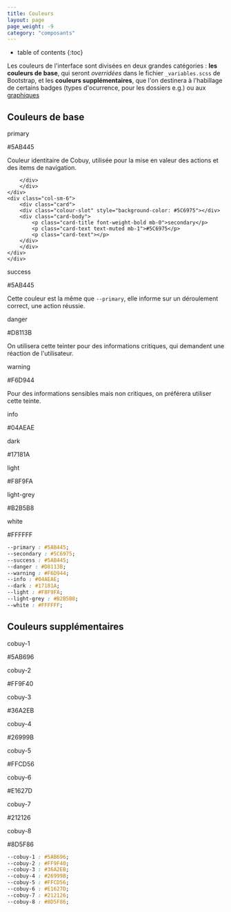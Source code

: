 ```yaml
---
title: Couleurs
layout: page
page_weight: -9
category: "composants"
---
```

* table of contents
{:toc}

Les couleurs de l'interface sont divisées en deux grandes catégories : **les couleurs de base**, qui seront *overridées* dans le fichier `_variables.scss` de Bootstrap, et les **couleurs supplémentaires**, que l'on destinera à l'habillage de certains badges (types d'ocurrence, pour les dossiers e.g.) ou aux [graphiques](ui.graphiques.html)


## Couleurs de base ##

<div class="container colour-wheel" style="padding:0;">
    <div class="row">
	<div class="col-sm-6">
	    <div class="card">
		<div class="colour-slot" style="background-color: #5AB445"></div>
		<div class="card-body">
		    <p class="card-title font-weight-bold mb-0">primary</p>
			<p class="card-text text-muted mb-1">#5AB445</p>
		    <p class="card-text">Couleur identitaire de Cobuy, utilisée pour la mise en valeur des actions et des items de navigation.</p>

		</div>
	    </div>
	</div>
	<div class="col-sm-6">
	    <div class="card">
		<div class="colour-slot" style="background-color: #5C6975"></div>
		<div class="card-body">
		    <p class="card-title font-weight-bold mb-0">secondary</p>
			<p class="card-text text-muted mb-1">#5C6975</p>
		    <p class="card-text"></p>
		</div>
	    </div>
	</div>
    </div>
   <div class="row">
	<div class="col-sm-6">
	    <div class="card">
		<div class="colour-slot" style="background-color: #5AB445"></div>
		<div class="card-body">
		    <p class="card-title font-weight-bold mb-0">success</p>
			<p class="card-text text-muted mb-1">#5AB445</p>
		    <p class="card-text">Cette couleur est la même que <code>--primary</code>, elle informe sur un déroulement correct, une action réussie.</p>
		</div>
	    </div>
	</div>
	<div class="col-sm-6">
	    <div class="card">
		<div class="colour-slot" style="background-color: #D8113B"></div>
		<div class="card-body">
		    <p class="card-title font-weight-bold mb-0">danger</p>
						<p class="card-text text-muted mb-1">#D8113B</p>
		    <p class="card-text">On utilisera cette teinter pour des informations critiques, qui demandent une réaction de l'utilisateur.</p>
		</div>
	    </div>
	</div>
    </div><div class="row">
	<div class="col-sm-6">
	    <div class="card">
		<div class="colour-slot" style="background-color: #F6D944"></div>
		<div class="card-body">
		    <p class="card-title font-weight-bold mb-0">warning</p>
		    <p class="card-text text-muted mb-1">#F6D944</p>
			<p class="card-text">Pour des informations sensibles mais non critiques, on préférera utiliser cette teinte.</p>
		</div>
	    </div>
	</div>
	<div class="col-sm-6">
	    <div class="card">
		<div class="colour-slot" style="background-color: #04AEAE"></div>
		<div class="card-body">
		    <p class="card-title font-weight-bold mb-0">info</p>
		    <p class="card-text text-muted mb-1">#04AEAE</p>
			<p class="card-text"></p>
		</div>
	    </div>
	</div>
    </div><div class="row">
	<div class="col-sm-6">
	    <div class="card">
		<div class="colour-slot" style="background-color: #17181A"></div>
		<div class="card-body">
		    <p class="card-title font-weight-bold mb-0">dark</p>
		    <p class="card-text text-muted mb-1">#17181A</p>
<p class="card-text"></p>
		</div>
	    </div>
	</div>
	<div class="col-sm-6">
	    <div class="card">
		<div class="colour-slot" style="background-color: #F8F9FA"></div>
		<div class="card-body">
		    <p class="card-title font-weight-bold mb-0">light</p>
		    <p class="card-text text-muted mb-1">#F8F9FA</p>
<p class="card-text"></p>
		</div>
	    </div>
	</div>
    </div><div class="row">
	<div class="col-sm-6">
	    <div class="card">
		<div class="colour-slot" style="background-color: #B2B5B8"></div>
		<div class="card-body">
		    <p class="card-title font-weight-bold mb-0">light-grey</p>
		    <p class="card-text text-muted mb-1">#B2B5B8</p>
<p class="card-text"></p>
		</div>
	    </div>
	</div>
	<div class="col-sm-6">
	    <div class="card">
		<div class="colour-slot" style="background-color: #FFFFFF"></div>
		<div class="card-body">
		    <p class="card-title font-weight-bold mb-0">white</p>
		    <p class="card-text text-muted mb-1">#FFFFFF</p>
<p class="card-text"></p>
		</div>
	    </div>
	</div>
    </div>
</div>

``` css
--primary : #5AB445;
--secondary : #5C6975;
--success : #5AB445;
--danger : #D8113B;
--warning : #F6D944;
--info : #04AEAE;
--dark : #17181A;
--light : #F8F9FA;
--light-grey : #B2B5B8;
--white : #FFFFFF;
```


## Couleurs supplémentaires ##

<div class="container colour-wheel" style="padding:0;">
    <div class="row">
	<div class="col-sm-6">
	    <div class="card">
		<div class="colour-slot" style="background-color: #5AB696"></div>
		<div class="card-body">
		    <p class="card-title font-weight-bold mb-0">cobuy-1</p>
		    <p class="card-text text-muted mb-1">#5AB696</p>
<p class="card-text"></p>
		</div>
	    </div>
	</div>
	<div class="col-sm-6">
	    <div class="card">
		<div class="colour-slot" style="background-color: #FF9F40"></div>
		<div class="card-body">
		    <p class="card-title font-weight-bold mb-0">cobuy-2</p>
		    <p class="card-text text-muted mb-1">#FF9F40</p>
<p class="card-text"></p>
		</div>
	    </div>
	</div>
    </div>
   <div class="row">
	<div class="col-sm-6">
	    <div class="card">
		<div class="colour-slot" style="background-color: #36A2EB"></div>
		<div class="card-body">
		    <p class="card-title font-weight-bold mb-0">cobuy-3</p>
		    <p class="card-text text-muted mb-1">#36A2EB</p>
<p class="card-text"></p>
		</div>
	    </div>
	</div>
	<div class="col-sm-6">
	    <div class="card">
		<div class="colour-slot" style="background-color: #26999B"></div>
		<div class="card-body">
		    <p class="card-title font-weight-bold mb-0">cobuy-4</p>
		    <p class="card-text text-muted mb-1">#26999B</p>
<p class="card-text"></p>
		</div>
	    </div>
	</div>
    </div><div class="row">
	<div class="col-sm-6">
	    <div class="card">
		<div class="colour-slot" style="background-color: #FFCD56"></div>
		<div class="card-body">
		    <p class="card-title font-weight-bold mb-0">cobuy-5</p>
		    <p class="card-text text-muted mb-1">#FFCD56</p>
<p class="card-text"></p>
		</div>
	    </div>
	</div>
	<div class="col-sm-6">
	    <div class="card">
		<div class="colour-slot" style="background-color: #E1627D"></div>
		<div class="card-body">
		    <p class="card-title font-weight-bold mb-0">cobuy-6</p>
		    <p class="card-text text-muted mb-1">#E1627D</p>
<p class="card-text"></p>
		</div>
	    </div>
	</div>
    </div><div class="row">
	<div class="col-sm-6">
	    <div class="card">
		<div class="colour-slot" style="background-color: #212126"></div>
		<div class="card-body">
		    <p class="card-title font-weight-bold mb-0">cobuy-7</p>
		    <p class="card-text text-muted mb-1">#212126</p>
<p class="card-text"></p>
		</div>
	    </div>
	</div>
	<div class="col-sm-6">
	    <div class="card">
		<div class="colour-slot" style="background-color: #8D5F86"></div>
		<div class="card-body">
		    <p class="card-title font-weight-bold mb-0">cobuy-8</p>
		    <p class="card-text text-muted mb-1">#8D5F86</p>
<p class="card-text"></p>
		</div>
	    </div>
	</div>
	</div>
</div>

``` css
--cobuy-1 : #5AB696;
--cobuy-2 : #FF9F40;
--cobuy-3 : #36A2EB;
--cobuy-4 : #26999B;
--cobuy-5 : #FFCD56;
--cobuy-6 : #E1627D;
--cobuy-7 : #212126;
--cobuy-8 : #8D5F86;
```
